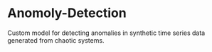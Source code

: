 # Anomoly-Detection
Custom model for detecting anomalies in synthetic time series data generated from chaotic systems.
